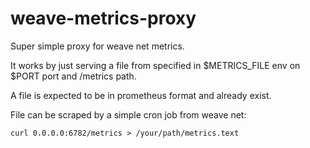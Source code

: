 # weave-metrics-proxy

Super simple proxy for weave net metrics.

It works by just serving a file from specified in $METRICS_FILE
env on $PORT port and /metrics path.

A file is expected to be in prometheus format and already exist.

File can be scraped by a simple cron job from weave net:

```
curl 0.0.0.0:6782/metrics > /your/path/metrics.text
```

